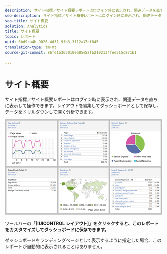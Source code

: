```yaml
---
description: サイト指標／サイト概要レポートはログイン時に表示され、関連データを直ちに表示して操作できます。レイアウトを編集してダッシュボードとして保存し、データをドリルダウンして深く分析できます。
seo-description: サイト指標／サイト概要レポートはログイン時に表示され、関連データを直ちに表示して操作できます。レイアウトを編集してダッシュボードとして保存し、データをドリルダウンして深く分析できます。
seo-title: サイト概要
solution: Analytics
title: サイト概要
topic: レポート
uuid: 6bd9ca4b-9026-4d31-9fb3-3112a37cf845
translation-type: tm+mt
source-git-commit: 86fe1b3650100a05e52fb2102134fee515c871b1

---
```



# サイト概要

サイト指標／サイト概要レポートはログイン時に表示され、関連データを直ちに表示して操作できます。レイアウトを編集してダッシュボードとして保存し、データをドリルダウンして深く分析できます。

![](assets/site_overview_report.png)

ツールバーの「**[!UICONTROL レイアウト]」をクリックすると、このレポートをカスタマイズしてダッシュボードに保存できます。**

ダッシュボードをランディングページとして表示するように指定した場合、このレポートが自動的に表示されることはありません。
